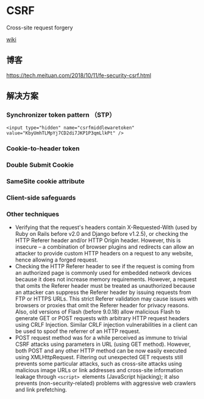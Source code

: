 # CSRF

Cross-site request forgery

[wiki](https://en.wikipedia.org/wiki/Cross-site_request_forgery )


## 博客
https://tech.meituan.com/2018/10/11/fe-security-csrf.html


## 解决方案

### Synchronizer token pattern （STP）

`<input type="hidden" name="csrfmiddlewaretoken" value="KbyUmhTLMpYj7CD2di7JKP1P3qmLlkPt" />`

### Cookie-to-header token


### Double Submit Cookie


### SameSite cookie attribute


### Client-side safeguards


### Other techniques

- Verifying that the request's headers contain X-Requested-With (used by Ruby on Rails before v2.0 and Django before v1.2.5), or checking the HTTP Referer header and/or HTTP Origin header. However, this is insecure – a combination of browser plugins and redirects can allow an attacker to provide custom HTTP headers on a request to any website, hence allowing a forged request.
- Checking the HTTP Referer header to see if the request is coming from an authorized page is commonly used for embedded network devices because it does not increase memory requirements. However, a request that omits the Referer header must be treated as unauthorized because an attacker can suppress the Referer header by issuing requests from FTP or HTTPS URLs. This strict Referer validation may cause issues with browsers or proxies that omit the Referer header for privacy reasons. Also, old versions of Flash (before 9.0.18) allow malicious Flash to generate GET or POST requests with arbitrary HTTP request headers using CRLF Injection. Similar CRLF injection vulnerabilities in a client can be used to spoof the referrer of an HTTP request.
- POST request method was for a while perceived as immune to trivial CSRF attacks using parameters in URL (using GET method). However, both POST and any other HTTP method can be now easily executed using XMLHttpRequest. Filtering out unexpected GET requests still prevents some particular attacks, such as cross-site attacks using malicious image URLs or link addresses and cross-site information leakage through `<script> `elements (JavaScript hijacking); it also prevents (non-security-related) problems with aggressive web crawlers and link prefetching.